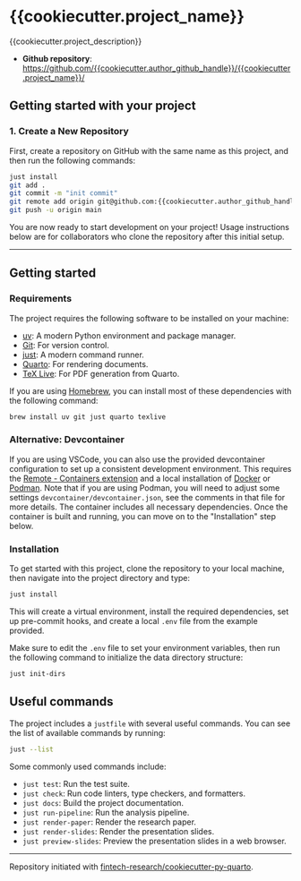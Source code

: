 # {{cookiecutter.project_name}}

{{cookiecutter.project_description}}

- **Github repository**: <https://github.com/{{cookiecutter.author_github_handle}}/{{cookiecutter.project_name}}/>

## Getting started with your project

### 1. Create a New Repository

First, create a repository on GitHub with the same name as this project, and then run the following commands:

```bash
just install
git add .
git commit -m "init commit"
git remote add origin git@github.com:{{cookiecutter.author_github_handle}}/{{cookiecutter.project_name}}.git
git push -u origin main
```

You are now ready to start development on your project! Usage instructions below are for collaborators who clone the repository after this initial setup.

---

## Getting started

### Requirements

The project requires the following software to be installed on your machine:

- [uv](https://docs.astral.sh/uv/): A modern Python environment and package manager.
- [Git](https://git-scm.com/): For version control.
- [just](https://github.com/casey/just): A modern command runner.
- [Quarto](https://quarto.org/docs/get-started/): For rendering documents.
- [TeX Live](https://www.tug.org/texlive/): For PDF generation from Quarto.

If you are using [Homebrew](https://brew.sh/), you can install most of these dependencies with the following command:

```bash
brew install uv git just quarto texlive
```

### Alternative: Devcontainer

If you are using VSCode, you can also use the provided devcontainer configuration to set up a consistent development environment. This requires the [Remote - Containers extension](https://marketplace.visualstudio.com/items?itemName=ms-vscode-remote.remote-containers) and a local installation of [Docker](https://www.docker.com/) or [Podman](https://podman.io/). Note that if you are using Podman, you will need to adjust some settings `devcontainer/devcontainer.json`, see the comments in that file for more details. The container includes all necessary dependencies. Once the container is built and running, you can move on to the "Installation" step below.

### Installation

To get started with this project, clone the repository to your local machine, then navigate into the project directory and type:

```bash
just install
```

This will create a virtual environment, install the required dependencies, set up pre-commit hooks, and create a local `.env` file from the example provided.

Make sure to edit the `.env` file to set your environment variables, then run the following command to initialize the data directory structure:

```bash
just init-dirs
```

## Useful commands

The project includes a `justfile` with several useful commands. You can see the list of available commands by running:

```bash
just --list
```

Some commonly used commands include:

- `just test`: Run the test suite.
- `just check`: Run code linters, type checkers, and formatters.
- `just docs`: Build the project documentation.
- `just run-pipeline`: Run the analysis pipeline.
- `just render-paper`: Render the research paper.
- `just render-slides`: Render the presentation slides.
- `just preview-slides`: Preview the presentation slides in a web browser.

---

Repository initiated with [fintech-research/cookiecutter-py-quarto](https://github.com/fintech-research/cookiecutter-py-quarto).
